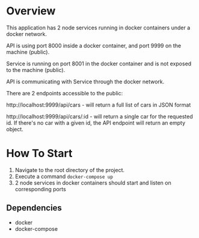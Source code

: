 # Overview

This application has 2 node services running in docker containers under a docker network. 

API is using port 8000 inside a docker container, and port 9999 on the machine (public).

Service is running on port 8001 in the docker container and is not exposed to the machine (public).

API is communicating with Service through the docker network.

There are 2 endpoints accessible to the public:

http://localhost:9999/api/cars - will return a full list of cars in JSON format

http://localhost:9999/api/cars/:id - will return a single car for the requested id. If there's no car with a given id, the API endpoint will return an empty object.

# How To Start
1. Navigate to the root directory of the project.
2. Execute a command `docker-compose up`
3. 2 node services in docker containers should start and listen on corresponding ports

## Dependencies
- docker
- docker-compose
